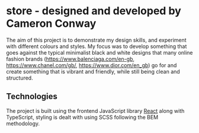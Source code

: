 # store - designed and developed by Cameron Conway

The aim of this project is to demonstrate my design skills, and experiment with different colours and styles. My focus was to develop something that goes against the typical minimalist black and white designs that many online fashion brands (https://www.balenciaga.com/en-gb, https://www.chanel.com/gb/, https://www.dior.com/en_gb) go for and create something that is vibrant and friendly, while still being clean and structured.

## Technologies

The project is built using the frontend JavaScript library [React](https://reactjs.org/) along with TypeScript, styling is dealt with using SCSS following the BEM methodology.
